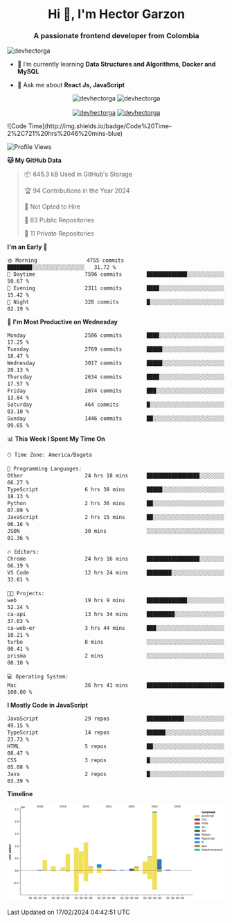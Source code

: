 <h1 align="center">Hi 👋, I'm Hector Garzon</h1>
<h3 align="center">A passionate frontend developer from Colombia</h3>

<p align="left"> <img src="https://komarev.com/ghpvc/?username=devhectorga" alt="devhectorga" /> </p>

- 🌱 I’m currently learning **Data Structures and Algorithms, Docker and MySQL**

- 💬 Ask me about **React Js, JavaScript**

<p align="center"> <img src="https://github-readme-stats.vercel.app/api?username=devhectorga&count_private=true&show_icons=true" alt="devhectorga" /> <img src="https://github-readme-stats.vercel.app/api/top-langs/?username=devhectorga&layout=compact" alt="devhectorga" /></p>

<p align="center">
<a href="https://twitter.com/devhectorga" target="blank"><img align="center" src="https://cdn.jsdelivr.net/npm/simple-icons@3.0.1/icons/twitter.svg" alt="devhectorga" height="20" width="20" /></a>
<a href="https://linkedin.com/in/devhectorga" target="blank"><img align="center" src="https://cdn.jsdelivr.net/npm/simple-icons@3.0.1/icons/linkedin.svg" alt="devhectorga" height="20" width="20" /></a>
</p>
<!--START_SECTION:waka-->
![Code Time](http://img.shields.io/badge/Code%20Time-2%2C721%20hrs%2046%20mins-blue)

![Profile Views](http://img.shields.io/badge/Profile%20Views-0-blue)

**🐱 My GitHub Data** 

> 📦 645.3 kB Used in GitHub's Storage 
 > 
> 🏆 94 Contributions in the Year 2024
 > 
> 🚫 Not Opted to Hire
 > 
> 📜 63 Public Repositories 
 > 
> 🔑 11 Private Repositories 
 > 
**I'm an Early 🐤** 

```text
🌞 Morning                4755 commits        ████████░░░░░░░░░░░░░░░░░   31.72 % 
🌆 Daytime                7596 commits        █████████████░░░░░░░░░░░░   50.67 % 
🌃 Evening                2311 commits        ████░░░░░░░░░░░░░░░░░░░░░   15.42 % 
🌙 Night                  328 commits         █░░░░░░░░░░░░░░░░░░░░░░░░   02.19 % 
```
📅 **I'm Most Productive on Wednesday** 

```text
Monday                   2586 commits        ████░░░░░░░░░░░░░░░░░░░░░   17.25 % 
Tuesday                  2769 commits        █████░░░░░░░░░░░░░░░░░░░░   18.47 % 
Wednesday                3017 commits        █████░░░░░░░░░░░░░░░░░░░░   20.13 % 
Thursday                 2634 commits        ████░░░░░░░░░░░░░░░░░░░░░   17.57 % 
Friday                   2074 commits        ███░░░░░░░░░░░░░░░░░░░░░░   13.84 % 
Saturday                 464 commits         █░░░░░░░░░░░░░░░░░░░░░░░░   03.10 % 
Sunday                   1446 commits        ██░░░░░░░░░░░░░░░░░░░░░░░   09.65 % 
```


📊 **This Week I Spent My Time On** 

```text
🕑︎ Time Zone: America/Bogota

💬 Programming Languages: 
Other                    24 hrs 18 mins      █████████████████░░░░░░░░   66.27 % 
TypeScript               6 hrs 38 mins       █████░░░░░░░░░░░░░░░░░░░░   18.13 % 
Python                   2 hrs 36 mins       ██░░░░░░░░░░░░░░░░░░░░░░░   07.09 % 
JavaScript               2 hrs 15 mins       ██░░░░░░░░░░░░░░░░░░░░░░░   06.16 % 
JSON                     30 mins             ░░░░░░░░░░░░░░░░░░░░░░░░░   01.36 % 

🔥 Editors: 
Chrome                   24 hrs 16 mins      █████████████████░░░░░░░░   66.19 % 
VS Code                  12 hrs 24 mins      ████████░░░░░░░░░░░░░░░░░   33.81 % 

🐱‍💻 Projects: 
web                      19 hrs 9 mins       █████████████░░░░░░░░░░░░   52.24 % 
ca-api                   13 hrs 34 mins      █████████░░░░░░░░░░░░░░░░   37.03 % 
ca-web-er                3 hrs 44 mins       ███░░░░░░░░░░░░░░░░░░░░░░   10.21 % 
turbo                    8 mins              ░░░░░░░░░░░░░░░░░░░░░░░░░   00.41 % 
prisma                   2 mins              ░░░░░░░░░░░░░░░░░░░░░░░░░   00.10 % 

💻 Operating System: 
Mac                      36 hrs 41 mins      █████████████████████████   100.00 % 
```

**I Mostly Code in JavaScript** 

```text
JavaScript               29 repos            ████████████░░░░░░░░░░░░░   49.15 % 
TypeScript               14 repos            ██████░░░░░░░░░░░░░░░░░░░   23.73 % 
HTML                     5 repos             ██░░░░░░░░░░░░░░░░░░░░░░░   08.47 % 
CSS                      3 repos             █░░░░░░░░░░░░░░░░░░░░░░░░   05.08 % 
Java                     2 repos             █░░░░░░░░░░░░░░░░░░░░░░░░   03.39 % 
```



**Timeline**

![Lines of Code chart](https://raw.githubusercontent.com/devHectorGa/devHectorGa/master/assets/bar_graph.png)


 Last Updated on 17/02/2024 04:42:51 UTC
<!--END_SECTION:waka-->
